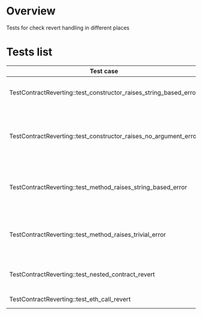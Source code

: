 # Overview

Tests for check revert handling in different places

# Tests list

| Test case                                                         | Description                                                    | XFailed |
|-------------------------------------------------------------------|----------------------------------------------------------------|---------|
| TestContractReverting::test_constructor_raises_string_based_error | Get revert inside contract constructor                         |         |
| TestContractReverting::test_constructor_raises_no_argument_error  | Get revert inside contract constructor if not enough arguments |         |
| TestContractReverting::test_method_raises_string_based_error      | Get revert inside contract method and return string error      |         |
| TestContractReverting::test_method_raises_trivial_error           | Get revert inside contract method without error                |         |
| TestContractReverting::test_nested_contract_revert                | Get revert from the chain of contracts                         |         |
| TestContractReverting::test_eth_call_revert                       | Get revert via eth_call                                        |         |
